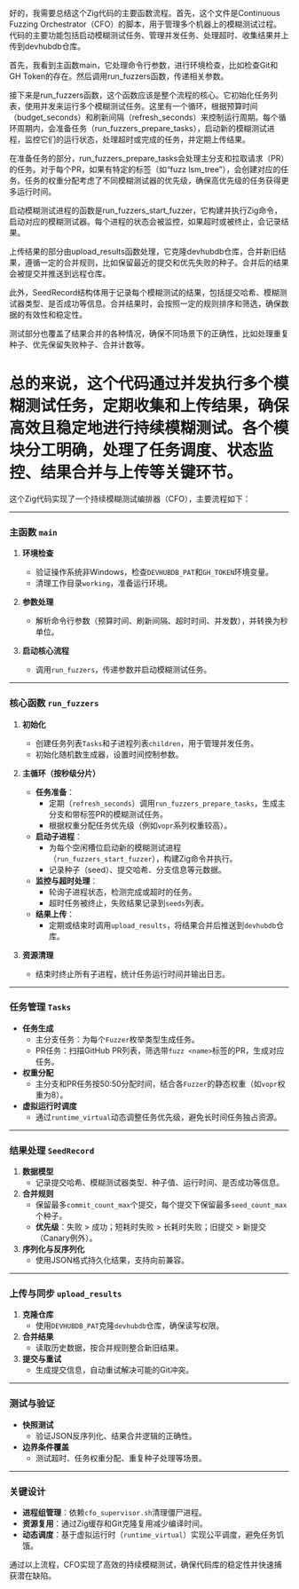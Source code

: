 好的，我需要总结这个Zig代码的主要函数流程。首先，这个文件是Continuous Fuzzing Orchestrator（CFO）的脚本，用于管理多个机器上的模糊测试过程。代码的主要功能包括启动模糊测试任务、管理并发任务、处理超时、收集结果并上传到devhubdb仓库。

首先，我看到主函数main，它处理命令行参数，进行环境检查，比如检查Git和GH Token的存在。然后调用run_fuzzers函数，传递相关参数。

接下来是run_fuzzers函数，这个函数应该是整个流程的核心。它初始化任务列表，使用并发来运行多个模糊测试任务。这里有一个循环，根据预算时间（budget_seconds）和刷新间隔（refresh_seconds）来控制运行周期。每个循环周期内，会准备任务（run_fuzzers_prepare_tasks），启动新的模糊测试进程，监控它们的运行状态，处理超时或完成的任务，并定期上传结果。

在准备任务的部分，run_fuzzers_prepare_tasks会处理主分支和拉取请求（PR）的任务。对于每个PR，如果有特定的标签（如“fuzz lsm_tree”），会创建对应的任务。任务的权重分配考虑了不同模糊测试器的优先级，确保高优先级的任务获得更多运行时间。

启动模糊测试进程的函数是run_fuzzers_start_fuzzer，它构建并执行Zig命令，启动对应的模糊测试器。每个进程的状态会被监控，如果超时或被终止，会记录结果。

上传结果的部分由upload_results函数处理，它克隆devhubdb仓库，合并新旧结果，遵循一定的合并规则，比如保留最近的提交和优先失败的种子。合并后的结果会被提交并推送到远程仓库。

此外，SeedRecord结构体用于记录每个模糊测试的结果，包括提交哈希、模糊测试器类型、是否成功等信息。合并结果时，会按照一定的规则排序和筛选，确保数据的有效性和稳定性。

测试部分也覆盖了结果合并的各种情况，确保不同场景下的正确性，比如处理重复种子、优先保留失败种子、合并计数等。

总的来说，这个代码通过并发执行多个模糊测试任务，定期收集和上传结果，确保高效且稳定地进行持续模糊测试。各个模块分工明确，处理了任务调度、状态监控、结果合并与上传等关键环节。
================================================
这个Zig代码实现了一个持续模糊测试编排器（CFO），主要流程如下：

---

### **主函数 `main`**
1. **环境检查**  
   - 验证操作系统非Windows，检查`DEVHUBDB_PAT`和`GH_TOKEN`环境变量。
   - 清理工作目录`working`，准备运行环境。

2. **参数处理**  
   - 解析命令行参数（预算时间、刷新间隔、超时时间、并发数），并转换为秒单位。

3. **启动核心流程**  
   - 调用`run_fuzzers`，传递参数并启动模糊测试任务。

---

### **核心函数 `run_fuzzers`**
1. **初始化**  
   - 创建任务列表`Tasks`和子进程列表`children`，用于管理并发任务。
   - 初始化随机数生成器，设置时间控制参数。

2. **主循环（按秒级分片）**  
   - **任务准备**：  
     - 定期（`refresh_seconds`）调用`run_fuzzers_prepare_tasks`，生成主分支和带标签PR的模糊测试任务。
     - 根据权重分配任务优先级（例如`vopr`系列权重较高）。
   - **启动子进程**：  
     - 为每个空闲槽位启动新的模糊测试进程（`run_fuzzers_start_fuzzer`），构建Zig命令并执行。
     - 记录种子（seed）、提交哈希、分支信息等元数据。
   - **监控与超时处理**：  
     - 轮询子进程状态，检测完成或超时的任务。
     - 超时任务被终止，失败结果记录到`seeds`列表。
   - **结果上传**：  
     - 定期或结束时调用`upload_results`，将结果合并后推送到`devhubdb`仓库。

3. **资源清理**  
   - 结束时终止所有子进程，统计任务运行时间并输出日志。

---

### **任务管理 `Tasks`**
- **任务生成**  
  - 主分支任务：为每个`Fuzzer`枚举类型生成任务。
  - PR任务：扫描GitHub PR列表，筛选带`fuzz <name>`标签的PR，生成对应任务。
- **权重分配**  
  - 主分支和PR任务按50:50分配时间，结合各`Fuzzer`的静态权重（如`vopr`权重为8）。
- **虚拟运行时调度**  
  - 通过`runtime_virtual`动态调整任务优先级，避免长时间任务独占资源。

---

### **结果处理 `SeedRecord`**
1. **数据模型**  
   - 记录提交哈希、模糊测试器类型、种子值、运行时间、是否成功等信息。
2. **合并规则**  
   - 保留最多`commit_count_max`个提交，每个提交下保留最多`seed_count_max`个种子。
   - **优先级**：失败 > 成功；短耗时失败 > 长耗时失败；旧提交 > 新提交（Canary例外）。
3. **序列化与反序列化**  
   - 使用JSON格式持久化结果，支持向前兼容。

---

### **上传与同步 `upload_results`**
1. **克隆仓库**  
   - 使用`DEVHUBDB_PAT`克隆`devhubdb`仓库，确保读写权限。
2. **合并结果**  
   - 读取历史数据，按合并规则整合新旧结果。
3. **提交与重试**  
   - 生成提交信息，自动重试解决可能的Git冲突。

---

### **测试与验证**
- **快照测试**  
  - 验证JSON反序列化、结果合并逻辑的正确性。
- **边界条件覆盖**  
  - 测试超时、任务权重分配、重复种子处理等场景。

---

### **关键设计**
- **进程组管理**：依赖`cfo_supervisor.sh`清理僵尸进程。
- **资源复用**：通过Zig缓存和Git克隆复用减少编译时间。
- **动态调度**：基于虚拟运行时（`runtime_virtual`）实现公平调度，避免任务饥饿。

通过以上流程，CFO实现了高效的持续模糊测试，确保代码库的稳定性并快速捕获潜在缺陷。